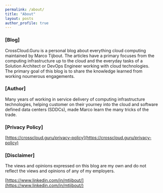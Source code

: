 ```yaml
---
permalink: /about/
title: "About"
layout: posts
author_profile: true
---
```



### [Blog]

CrossCloud.Guru is a personal blog about everything cloud computing maintained by Marco Tijbout. The articles have a primary focuses from the computing infrastructure up to the cloud and the everyday tasks of a Solution Architect or DevOps Engineer working with cloud technologies. The primary goal of this blog is to share the knowledge learned from working noumerous engagements.

### [Author]

Many years of working in service delivery of computing infrastructure technologies, helping customer on their yourney into the cloud and software defined data centers (SDDCs), made Marco learn the many tricks of the trade.

### [Privacy Policy]

[https://crosscloud.guru/privacy-policy](https://crosscloud.guru/privacy-policy)

### [Disclaimer]

The views and opinions expressed on this blog are my own and do not reflect the views and opinions of any of my employers.

[https://www.linkedin.com/in/mtijbout/](https://www.linkedin.com/in/mtijbout/)

